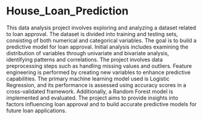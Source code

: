 # House_Loan_Prediction

This data analysis project involves exploring and analyzing a dataset related to loan approval. The dataset is divided into training and testing sets, consisting of both numerical and categorical variables. The goal is to build a predictive model for loan approval. Initial analysis includes examining the distribution of variables through univariate and bivariate analysis, identifying patterns and correlations. The project involves data preprocessing steps such as handling missing values and outliers. 
Feature engineering is performed by creating new variables to enhance predictive capabilities. The primary machine learning model used is Logistic Regression, and its performance is assessed using accuracy scores in a cross-validated framework. Additionally, a Random Forest model is implemented and evaluated. 
The project aims to provide insights into factors influencing loan approval and to build accurate predictive models for future loan applications.
